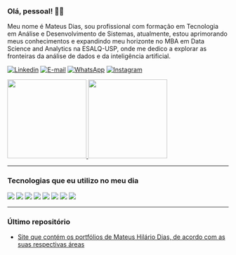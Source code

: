 ### Olá, pessoal! 👋🏻

Meu nome é Mateus Dias, sou profissional com formação em Tecnologia em Análise e Desenvolvimento de Sistemas, atualmente, estou aprimorando meus conhecimentos e expandindo meu horizonte no MBA em Data Science and Analytics na ESALQ-USP, onde me dedico a explorar as fronteiras da análise de dados e da inteligência artificial.

[![Linkedin](https://img.shields.io/badge/LinkedIn-0077B5?style=for-the-badge&logo=linkedin&logoColor=white)](https://www.linkedin.com/in/mateus-hilario-dias-2602901aa/)
[![E-mail](https://img.shields.io/badge/Gmail-D14836?style=for-the-badge&logo=gmail&logoColor=white)](mailto:mateusilariodias@gmail.com?subject=Resposta%20de%20candidatura&body=Olá,%20tudo%20bem?%0D%0A%0D%0AEstou...)
[![WhatsApp](https://img.shields.io/badge/WhatsApp-25D366?style=for-the-badge&logo=whatsapp&logoColor=white)](https://api.whatsapp.com/send?phone=5516991190429&text=Olá,%20Mateus)
[![Instagram](https://img.shields.io/badge/Instagram-E4405F?style=for-the-badge&logo=instagram&logoColor=white)](https://www.instagram.com/mateushilariodias/)

<div>
  <a href="https://github.com/mateushilariodias">
    <img height="180em" src="https://github-readme-stats.vercel.app/api?username=mateushilariodias&show_icons=true&theme=dracula"/>
    <img height="180em" src="https://github-readme-stats.vercel.app/api/top-langs/?username=mateushilariodias&layout=compact&theme=dracula"/>
  </a>
</div>
<hr/>

### Tecnologias que eu utilizo no meu dia

<div style=display: inline-block;>
  <img  src="https://img.shields.io/badge/Python-3776AB?style=for-the-badge&logo=python&logoColor=white" />
  <img  src="https://img.shields.io/badge/HTML5-E34F26?style=for-the-badge&logo=html5&logoColor=white" />
  <img  src="https://img.shields.io/badge/CSS3-1572B6?style=for-the-badge&logo=css3&logoColor=white" />
  <img  src="https://img.shields.io/badge/JavaScript-323330?style=for-the-badge&logo=javascript&logoColor=F7DF1E" />
  <img  src="https://img.shields.io/badge/React-20232A?style=for-the-badge&logo=react&logoColor=61DAFB" />
  <img  src="https://img.shields.io/badge/TypeScript-007ACC?style=for-the-badge&logo=typescript&logoColor=white" />
  <img  src="https://img.shields.io/badge/Tailwind_CSS-38B2AC?style=for-the-badge&logo=tailwind-css&logoColor=white" />
  <img  src="https://img.shields.io/badge/MySQL-00000F?style=for-the-badge&logo=mysql&logoColor=white" />
</div>
<hr/>

### Último repositório
- [Site que contém os portfólios de Mateus Hilário Dias, de acordo com as suas respectivas áreas](https://github.com/mateushilariodias/portfolios)

<!--

https://github.com/anuraghazra/github-readme-stats

https://dev.to/envoy_/150-badges-for-github-pnk

https://emojipedia.org/

Hi there 👋
**mateushilariodias/mateushilariodias** is a ✨ _special_ ✨ repository because its `README.md` (this file) appears on your GitHub profile.

Here are some ideas to get you started:

- 🔭 I’m currently working on ...
- 🌱 I’m currently learning ...
- 👯 I’m looking to collaborate on ...
- 🤔 I’m looking for help with ...
- 💬 Ask me about ...
- 📫 How to reach me: ...
- 😄 Pronouns: ...
- ⚡ Fun fact: ...
-->
